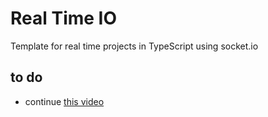 # Real Time IO

Template for real time projects in TypeScript using socket.io

## to do

- continue [this video](https://youtu.be/ZjVyKXp9hec)